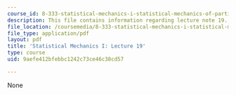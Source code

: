 ```yaml
---
course_id: 8-333-statistical-mechanics-i-statistical-mechanics-of-particles-fall-2013
description: This file contains information regarding lecture note 19.
file_location: /coursemedia/8-333-statistical-mechanics-i-statistical-mechanics-of-particles-fall-2013/9aefe412bfebbc1242c73ce46c38cd57_MIT8_333F13_Lec19.pdf
file_type: application/pdf
layout: pdf
title: 'Statistical Mechanics I: Lecture 19'
type: course
uid: 9aefe412bfebbc1242c73ce46c38cd57

---
```

None